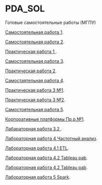 # PDA_SOL
Готовые самостоятельные работы (МГПУ) 

[Самостоятельная работа 1](https://github.com/ponomarevaJV/PDA_SOL/blob/main/Самостоятельная_работа_1.ipynb).

[Самостоятельная работа 2](https://github.com/ponomarevaJV/PDA_SOL/blob/main/hw_2_numpy_(1).ipynb).  

[Практическая работа 1 ](https://github.com/ponomarevaJV/PDA_SOL/blob/main/ПР.%201..ipynb).

[Самостоятельная работа 3](https://github.com/ponomarevaJV/PDA_SOL/blob/main/CМ.%20№3%20.%20(3).ipynb).

[Практическая работа 2](https://github.com/ponomarevaJV/PDA_SOL/blob/main/Практическая%20работа%20№2.ipynb).

[Самостаятельная работа 4](https://github.com/ponomarevaJV/PDA_SOL/blob/main/hw_4_visualisation_(1).ipynb).

[Практическая работа 3 №1](https://github.com/ponomarevaJV/PDA_SOL/blob/main/ПЗ%203%20№1.ipynb).

[Практическая работа 3 №2](https://github.com/ponomarevaJV/PDA_SOL/blob/main/ПЗ%203%20№%202.ipynb).

[Самостоятельная работа 5](https://github.com/ponomarevaJV/PDA_SOL/blob/main/Самостоятельная%20работа%20№5%20.ipynb).

[Корпоративные платформы Пр.р.№1](https://github.com/ponomarevaJV/PDA_SOL/blob/main/1_2_Пр_р_.ipynb).

[Лабараторная работа 3.2 ](https://github.com/ponomarevaJV/PDA_SOL/blob/main/Опрос%20лб%203.2%20(Ответы)%20(1).xlsx).

[Лабораторная работа 4 Частотный анализ](https://github.com/ponomarevaJV/PDA_SOL/blob/main/LB%204.ipynb).

[Лабораторная работа 4.1 ETL](https://github.com/ponomarevaJV/PDA_SOL/blob/main/Отчёт%20по%20лб%204.1.pdf).

[Лабораторная работа 4.2 Tableau pab](https://github.com/ponomarevaJV/PDA_SOL/blob/main/Superstore%20(Ponomareva).tflx).

[Лабораторная работа 4.2 Tableau pab](https://github.com/ponomarevaJV/PDA_SOL/blob/main/Postgrea.tfl).

[Лабораторная работа 5 Spark](https://github.com/ponomarevaJV/PDA_SOL/blob/main/Лабараторная%205(спарк).ipynb).
